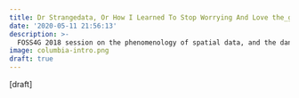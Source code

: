 ```yaml
---
title: Dr Strangedata, Or How I Learned To Stop Worrying And Love the_geom
date: '2020-05-11 21:56:13'
description: >-
  FOSS4G 2018 session on the phenomenology of spatial data, and the dangers of user input.
image: columbia-intro.png
draft: true
---
```

\[draft\]
